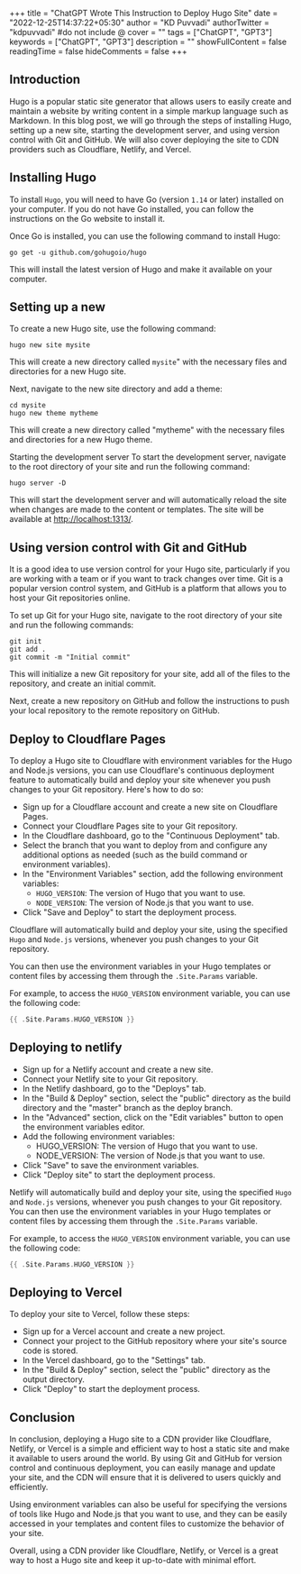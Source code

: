 +++
title = "ChatGPT Wrote This Instruction to Deploy Hugo Site"
date = "2022-12-25T14:37:22+05:30"
author = "KD Puvvadi"
authorTwitter = "kdpuvvadi" #do not include @
cover = ""
tags = ["ChatGPT", "GPT3"]
keywords =  ["ChatGPT", "GPT3"]
description = ""
showFullContent = false
readingTime = false
hideComments = false
+++

## Introduction

Hugo is a popular static site generator that allows users to easily create and maintain a website by writing content in a simple markup language such as Markdown. In this blog post, we will go through the steps of installing Hugo, setting up a new site, starting the development server, and using version control with Git and GitHub. We will also cover deploying the site to CDN providers such as Cloudflare, Netlify, and Vercel.

## Installing Hugo

To install `Hugo`, you will need to have Go (version `1.14` or later) installed on your computer. If you do not have Go installed, you can follow the instructions on the Go website to install it.

Once Go is installed, you can use the following command to install Hugo:

```shell
go get -u github.com/gohugoio/hugo
```

This will install the latest version of Hugo and make it available on your computer.

## Setting up a new

To create a new Hugo site, use the following command:

```shell
hugo new site mysite
```

This will create a new directory called `mysite`" with the necessary files and directories for a new Hugo site.

Next, navigate to the new site directory and add a theme:

```shell
cd mysite
hugo new theme mytheme
```

This will create a new directory called "mytheme" with the necessary files and directories for a new Hugo theme.

Starting the development server
To start the development server, navigate to the root directory of your site and run the following command:

```shell
hugo server -D
```

This will start the development server and will automatically reload the site when changes are made to the content or templates. The site will be available at [http://localhost:1313/](http://localhost:1313/).

## Using version control with Git and GitHub

It is a good idea to use version control for your Hugo site, particularly if you are working with a team or if you want to track changes over time. Git is a popular version control system, and GitHub is a platform that allows you to host your Git repositories online.

To set up Git for your Hugo site, navigate to the root directory of your site and run the following commands:

```shell
git init
git add .
git commit -m "Initial commit"
```

This will initialize a new Git repository for your site, add all of the files to the repository, and create an initial commit.

Next, create a new repository on GitHub and follow the instructions to push your local repository to the remote repository on GitHub.

## Deploy to Cloudflare Pages

To deploy a Hugo site to Cloudflare with environment variables for the Hugo and Node.js versions, you can use Cloudflare's continuous deployment feature to automatically build and deploy your site whenever you push changes to your Git repository. Here's how to do so:

- Sign up for a Cloudflare account and create a new site on Cloudflare Pages.
- Connect your Cloudflare Pages site to your Git repository.
- In the Cloudflare dashboard, go to the "Continuous Deployment" tab.
- Select the branch that you want to deploy from and configure any additional options as needed (such as the build command or environment variables).
- In the "Environment Variables" section, add the following environment variables:
  - `HUGO_VERSION`: The version of Hugo that you want to use.
  - `NODE_VERSION`: The version of Node.js that you want to use.
- Click "Save and Deploy" to start the deployment process.

Cloudflare will automatically build and deploy your site, using the specified `Hugo` and `Node.js` versions, whenever you push changes to your Git repository.

You can then use the environment variables in your Hugo templates or content files by accessing them through the `.Site.Params` variable.

For example, to access the `HUGO_VERSION` environment variable, you can use the following code:

```go
{{ .Site.Params.HUGO_VERSION }}
```

## Deploying to netlify

- Sign up for a Netlify account and create a new site.
- Connect your Netlify site to your Git repository.
- In the Netlify dashboard, go to the "Deploys" tab.
- In the "Build & Deploy" section, select the "public" directory as the build directory and the "master" branch as the deploy branch.
- In the "Advanced" section, click on the "Edit variables" button to open the environment variables editor.
- Add the following environment variables:
  - HUGO_VERSION: The version of Hugo that you want to use.
  - NODE_VERSION: The version of Node.js that you want to use.
- Click "Save" to save the environment variables.
- Click "Deploy site" to start the deployment process.

Netlify will automatically build and deploy your site, using the specified `Hugo` and `Node.js` versions, whenever you push changes to your Git repository. You can then use the environment variables in your Hugo templates or content files by accessing them through the `.Site.Params` variable.

For example, to access the `HUGO_VERSION` environment variable, you can use the following code:

```go
{{ .Site.Params.HUGO_VERSION }}
```

## Deploying to Vercel

To deploy your site to Vercel, follow these steps:

- Sign up for a Vercel account and create a new project.
- Connect your project to the GitHub repository where your site's source code is stored.
- In the Vercel dashboard, go to the "Settings" tab.
- In the "Build & Deploy" section, select the "public" directory as the output directory.
- Click "Deploy" to start the deployment process.

## Conclusion

In conclusion, deploying a Hugo site to a CDN provider like Cloudflare, Netlify, or Vercel is a simple and efficient way to host a static site and make it available to users around the world. By using Git and GitHub for version control and continuous deployment, you can easily manage and update your site, and the CDN will ensure that it is delivered to users quickly and efficiently.

Using environment variables can also be useful for specifying the versions of tools like Hugo and Node.js that you want to use, and they can be easily accessed in your templates and content files to customize the behavior of your site.

Overall, using a CDN provider like Cloudflare, Netlify, or Vercel is a great way to host a Hugo site and keep it up-to-date with minimal effort.
